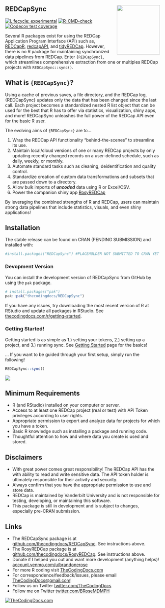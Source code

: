 
## REDCapSync <a href="https://github.com/thecodingdocs/REDCapSync/"><img src="man/figures/logo.png" align="right" height="160" width="140"/></a>

<!-- badges: start -->

[![Lifecycle:
experimental](https://img.shields.io/badge/lifecycle-experimental-orange.svg)](https://lifecycle.r-lib.org/articles/stages.html#experimental)
[![R-CMD-check](https://github.com/thecodingdocs/REDCapSync/actions/workflows/R-CMD-check.yaml/badge.svg)](https://github.com/thecodingdocs/REDCapSync/actions/workflows/R-CMD-check.yaml)
[![Codecov test
coverage](https://codecov.io/gh/thecodingdocs/REDCapSync/graph/badge.svg)](https://app.codecov.io/gh/thecodingdocs/REDCapSync)

<!-- badges: end -->

Several R packages exist for using the REDCap Application Program
Interface (API) such as,
[REDCapR](https://ouhscbbmc.github.io/REDCapR/ "REDCapR R package"),
[redcapAPI](https://github.com/vubiostat/redcapAPI/ "redcapAPI R package"),
and
[tidyREDCap](https://raymondbalise.github.io/tidyREDCap/ "redcapAPI R package").
However, there is no R package for maintaining synchronized data
pipelines from REDCap. Enter `{REDCapSync}`, which streamlines
comprehensive extraction from one or multiples REDCap projects with
`REDCapSync::sync()`.

## What is `{REDCapSync}`?

Using a cache of previous saves, a file directory, and the REDCap log,
{REDCapSync} updates only the data that has been changed since the last
call. Each project becomes a standardized nested R list object that can
be used for the best that R has to offer via statistics, visualization,
shiny apps, and more! REDCapSync unleashes the full power of the REDCap
API even for the basic R user.

The evolving aims of `{REDCapSync}` are to…

1.  Wrap the REDCap API functionality “behind-the-scenes” to streamline
    its use.
2.  Maintain local/cloud versions of one or many REDCap projects by only
    updating recently changed records on a user-defined schedule, such
    as daily, weekly, or monthly.
3.  Automate standard tasks such as cleaning, deidentification and
    quality control.
4.  Standardize creation of custom data transformations and subsets that
    are passed down to a directory.
5.  Allow bulk imports of ***uncoded*** data using R or Excel/CSV.
6.  Power the companion shiny app
    [RosyREDCap](https://thecodingdocs.github.io/RosyREDCap/ "RosyREDCap R package")

By leveraging the combined strengths of R and REDCap, users can maintain
strong data pipelines that include statistics, visuals, and even shiny
applications!

## Installation

The stable release can be found on CRAN (PENDING SUBMISSION) and
installed with:

``` r
#install.packages("REDCapSync") #PLACEHOLDER NOT SUBMITTED TO CRAN YET
```

### Devopment Version

You can install the development version of REDCapSync from GitHub by
using the `pak` package.

``` r
# install.packages("pak")
pak::pak("thecodingdocs/REDCapSync")
```

If you have any issues, try downloading the most recent version of R at
RStudio and update all packages in RStudio. See
[thecodingdocs.com/r/getting-started](https://www.thecodingdocs.com/r/getting-started "R Getting Started").

### Getting Started!

Getting started is as simple as 1.) setting your tokens, 2.) setting up
a project, and 3.) running sync. See [Getting
Started](https://thecodingdocs.github.io/REDCapSync/articles/REDCapSync.html "Getting Started")
page for the basics!

… If you want to be guided through your first setup, simply run the
following!

``` r
REDCapSync::sync()
```

![](man/figures/cover.jpg)

## Minimum Requirements

- R (and RStudio) installed on your computer or server.
- Access to at least one REDCap project (real or test) with API Token
  privileges according to user rights.
- Appropriate permission to export and analyze data for projects for
  which you have a token.
- Basic R knowledge such as installing a package and running code.
- Thoughtful attention to how and where data you create is used and
  stored.

## Disclaimers

- With great power comes great responsibility! The REDCap API has the
  with ability to read and write sensitive data. The API token holder is
  ultimately responsible for their activity and security.
- Always confirm that you have the appropriate permission to use and
  store data.
- REDCap is maintained by Vanderbilt University and is not responsible
  for testing, developing, or maintaining this software.
- This package is still in development and is subject to changes,
  especially pre-CRAN submission.

## Links

- The REDCapSync package is at
  [github.com/thecodingdocs/REDCapSync](https://github.com/thecodingdocs/REDCapSync "REDCapSync R package").
  See instructions above.
- The RosyREDCap package is at
  [github.com/thecodingdocs/RosyREDCap](https://github.com/thecodingdocs/RosyREDCap "RosyREDCap R package").
  See instructions above.
- Donate if I helped you out and want more development (anything helps)!
  [account.venmo.com/u/brandonerose](https://account.venmo.com/u/brandonerose "Venmo Donation")
- For more R coding visit
  [TheCodingDocs.com](https://www.thecodingdocs.com/ "TheCodingDocs.com")
- For correspondence/feedback/issues, please email
  <TheCodingDocs@gmail.com>!
- Follow us on Twitter
  [twitter.com/TheCodingDocs](https://twitter.com/TheCodingDocs "TheCodingDocs Twitter")
- Follow me on Twitter
  [twitter.com/BRoseMDMPH](https://twitter.com/BRoseMDMPH "BRoseMDMPH Twitter")

[![TheCodingDocs.com](man/figures/TCD.png)](https://www.thecodingdocs.com)
